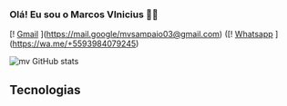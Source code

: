 ### Olá! Eu sou o Marcos VInicius 👋🏼 
[! [Gmail](https://img.shields.io/badge/Gmail-D14836?style=for-the-badge&logo=gmail&logoColor=white) ](https://mail.google/mvsampaio03@gmail.com)
([! [Whatsapp]([https://img.shields.io/badge/Gmail-D14836?style=for-the-badge&logo=gmail&logoColor=white](https://img.shields.io/badge/WhatsApp-25D366?style=for-the-badge&logo=whatsapp&logoColor=white)) ](https://wa.me/+5593984079245) 


![mv GitHub stats](https://github-readme-stats.vercel.app/api?username=mvsamp&show_icons=true&theme=dark)

## Tecnologias 

<div style="display: inline_block"><br/>
<img aling="center" lt="html" scr="https://img.shields.io/badge/HTML-239120?style=for-the-badge&logo=html5&logoColor=white" />
<img aling="center" lt="css" scr="https://img.shields.io/badge/CSS-239120?&style=for-the-badge&logo=css3&logoColor=white" />
<img aling="center" lt="postgresql" scr="https://img.shields.io/badge/PostgreSQL-316192?style=for-the-badge&logo=postgresql&logoColor=white" />
</div>
